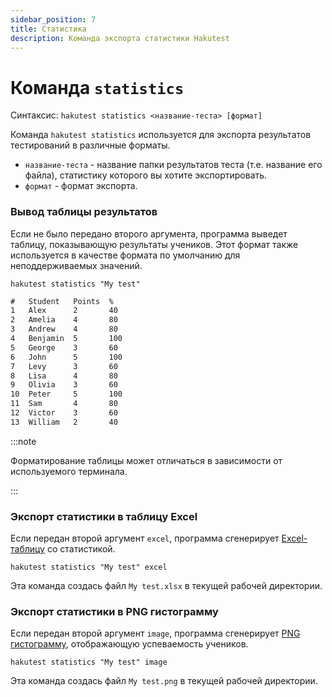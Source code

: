 ```yaml
---
sidebar_position: 7
title: Статистика
description: Команда экспорта статистики Hakutest
---
```


# Команда `statistics`

Синтаксис: `hakutest statistics <название-теста> [формат]`

Команда `hakutest statistics` используется для экспорта результатов тестирований в различные форматы.

-   `название-теста` - название папки результатов теста (т.е. название его файла), статистику которого вы хотите экспортировать.
-   `формат` - формат экспорта.

### Вывод таблицы результатов

Если не было передано второго аргумента, программа выведет таблицу, показывающую результаты учеников. Этот формат также используется в качестве формата по умолчанию для неподдерживаемых значений.

```shell
hakutest statistics "My test"
```

```txt title='Вывод'
#   Student   Points  %
1   Alex      2       40
2   Amelia    4       80
3   Andrew    4       80
4   Benjamin  5       100
5   George    3       60
6   John      5       100
7   Levy      3       60
8   Lisa      4       80
9   Olivia    3       60
10  Peter     5       100
11  Sam       4       80
12  Victor    3       60
13  William   2       40
```

:::note

Форматирование таблицы может отличаться в зависимости от используемого терминала.

:::

### Экспорт статистики в таблицу Excel

Если передан второй аргумент `excel`, программа сгенерирует [Excel-таблицу](/docs/statistics/excel) со статистикой.

```shell
hakutest statistics "My test" excel
```

Эта команда создась файл `My test.xlsx` в текущей рабочей директории.

### Экспорт статистики в PNG гистограмму

Если передан второй аргумент `image`, программа сгенерирует [PNG гистограмму](/docs/statistics/histogram), отображающую успеваемость учеников.

```shell
hakutest statistics "My test" image
```

Эта команда создась файл `My test.png` в текущей рабочей директории.
